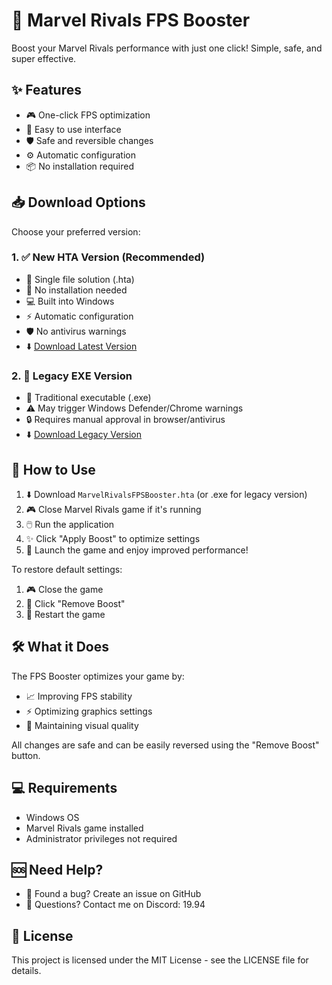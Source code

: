 # 🚀 Marvel Rivals FPS Booster

Boost your Marvel Rivals performance with just one click! Simple, safe, and super effective.

## ✨ Features

- 🎮 One-click FPS optimization
- 🌟 Easy to use interface
- 🛡️ Safe and reversible changes
- ⚙️ Automatic configuration
- 📦 No installation required

## 📥 Download Options

Choose your preferred version:

### 1. ✅ New HTA Version (Recommended)
   - 📄 Single file solution (.hta)
   - 🚫 No installation needed
   - 💻 Built into Windows
   - ⚡ Automatic configuration
   - 🛡️ No antivirus warnings
   - ⬇️ [Download Latest Version](https://github.com/omaralhami/Marvel-Rivals-FPS-Booster/releases/latest)

### 2. 🔄 Legacy EXE Version
   - 🎯 Traditional executable (.exe)
   - ⚠️ May trigger Windows Defender/Chrome warnings
   - 🔒 Requires manual approval in browser/antivirus
   - ⬇️ [Download Legacy Version](https://github.com/omaralhami/Marvel-Rivals-FPS-Booster/releases/tag/v1.0)

## 📝 How to Use

1. ⬇️ Download `MarvelRivalsFPSBooster.hta` (or .exe for legacy version)
2. 🎮 Close Marvel Rivals game if it's running
3. 🖱️ Run the application
4. ✨ Click "Apply Boost" to optimize settings
5. 🎉 Launch the game and enjoy improved performance!

To restore default settings:
1. 🎮 Close the game
2. 🔄 Click "Remove Boost"
3. 🚀 Restart the game

## 🛠️ What it Does

The FPS Booster optimizes your game by:
- 📈 Improving FPS stability
- ⚡ Optimizing graphics settings
- 🎨 Maintaining visual quality

All changes are safe and can be easily reversed using the "Remove Boost" button.

## 💻 Requirements

- Windows OS
- Marvel Rivals game installed
- Administrator privileges not required

## 🆘 Need Help?

- 🐛 Found a bug? Create an issue on GitHub
- 💬 Questions? Contact me on Discord: 19.94

## 📜 License

This project is licensed under the MIT License - see the LICENSE file for details.

